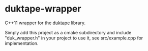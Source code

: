 # duktape-wrapper
C++11 wrapper for the [duktape](#https://github.com/svaarala/duktape) library.

Simply add this project as a cmake subdirectory and include "duk_wrapper.h" in your project to use it, see src/example.cpp for implementation.
